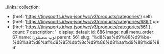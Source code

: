 _links:
  collection:
  - {href: 'https://tinysports.ir/wp-json/wc/v3/products/categories'}
  self:
  - {href: 'https://tinysports.ir/wp-json/wc/v3/products/categories/686'}
  up:
  - {href: 'https://tinysports.ir/wp-json/wc/v3/products/categories/561'}
count: 7
description: ''
display: default
id: 686
image: null
menu_order: 67
name: توپ بدمینتون
parent: 561
slug: '%d8%aa%d9%88%d9%be-%d8%a8%d8%af%d9%85%db%8c%d9%86%d8%aa%d9%88%d9%86'
